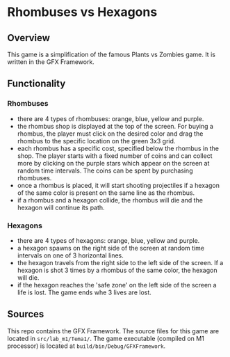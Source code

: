 # Rhombuses vs Hexagons

## Overview

This game is a simplification of the famous Plants vs Zombies game. It is written in the GFX Framework.

## Functionality

### Rhombuses
- there are 4 types of rhombuses: orange, blue, yellow and purple.
- the rhombus shop is displayed at the top of the screen. For buying a rhombus, the player must click on the desired color and drag the rhombus to the specific location on the green 3x3 grid.
- each rhombus has a specific cost, specified below the rhombus in the shop. The player starts with a fixed number of coins and can collect more by clicking on the purple stars which appear on the screen at random time intervals. The coins can be spent by purchasing rhombuses.
- once a rhombus is placed, it will start shooting projectiles if a hexagon of the same color is present on the same line as the rhombus.
- if a rhombus and a hexagon collide, the rhombus will die and the hexagon will continue its path.

### Hexagons
- there are 4 types of hexagons: orange, blue, yellow and purple.
- a hexagon spawns on the right side of the screen at random time intervals on one of 3 horizontal lines.
- the hexagon travels from the right side to the left side of the screen. If a hexagon is shot 3 times by a rhombus of the same color, the hexagon will die.
- if the hexagon reaches the 'safe zone' on the left side of the screen a life is lost. The game ends whe 3 lives are lost.

## Sources

This repo contains the GFX Framework. The source files for this game are located in ```src/lab_m1/Tema1/```. The game executable (compiled on M1 processor) is located at ```build/bin/Debug/GFXFramework```.